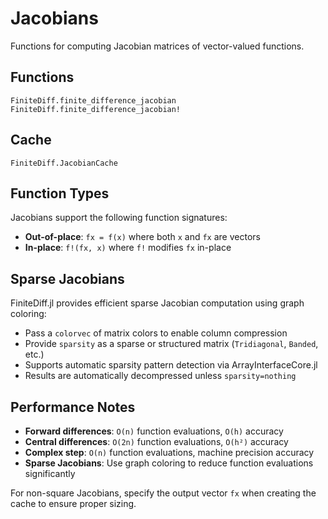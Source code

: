 # Jacobians

Functions for computing Jacobian matrices of vector-valued functions.

## Functions

```@docs
FiniteDiff.finite_difference_jacobian
FiniteDiff.finite_difference_jacobian!
```

## Cache

```@docs
FiniteDiff.JacobianCache
```

## Function Types

Jacobians support the following function signatures:

- **Out-of-place**: `fx = f(x)` where both `x` and `fx` are vectors
- **In-place**: `f!(fx, x)` where `f!` modifies `fx` in-place

## Sparse Jacobians

FiniteDiff.jl provides efficient sparse Jacobian computation using graph coloring:

- Pass a `colorvec` of matrix colors to enable column compression
- Provide `sparsity` as a sparse or structured matrix (`Tridiagonal`, `Banded`, etc.)
- Supports automatic sparsity pattern detection via ArrayInterfaceCore.jl
- Results are automatically decompressed unless `sparsity=nothing`

## Performance Notes

- **Forward differences**: `O(n)` function evaluations, `O(h)` accuracy  
- **Central differences**: `O(2n)` function evaluations, `O(h²)` accuracy
- **Complex step**: `O(n)` function evaluations, machine precision accuracy
- **Sparse Jacobians**: Use graph coloring to reduce function evaluations significantly

For non-square Jacobians, specify the output vector `fx` when creating the cache to ensure proper sizing.